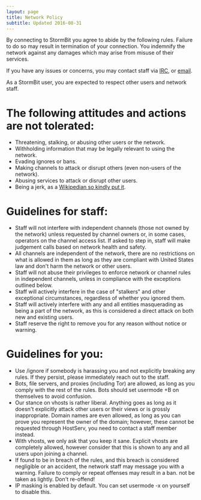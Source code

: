 ```yaml
---
layout: page
title: Network Policy
subtitle: Updated 2016-08-31
---
```


By connecting to StormBit you agree to abide by the following rules.
Failure to do so may result in termination of your connection.
You indemnify the network against any damages which may arise from misuse of
their services.

If you have any issues or concerns, you may contact staff via
[IRC](irc://irc.stormbit.net/stormbit "#StormBit on irc.stormbit.net"), or
[email](mailto:abuse@stormbit.net "abuse@stormbit.net").

As a StormBit user, you are expected to respect other users and network staff.

# The following attitudes and actions are __not__ tolerated:

- Threatening, stalking, or abusing other users or the network.
- Withholding information that may be legally relevant to using the network.
- Evading ignores or bans.
- Making channels to attack or disrupt others (even non-users of the network).
- Abusing services to attack or disrupt other users.
- Being a jerk, as a
  [Wikipedian so kindly put it](http://meta.wikimedia.org/wiki/Don't_be_a_jerk).

# Guidelines for staff:

- Staff will not interfere with independent channels (those not owned by the
  network) unless requested by channel owners or, in some cases, operators
  on the channel access list. If asked to step in, staff will make judgement
  calls based on network health and safety.
- All channels are independent of the network, there are no restrictions on
  what is allowed in them as long as they are compliant with United States law and
  don't harm the network or other users.
- Staff will not abuse their privileges to enforce network or channel rules in
  independent channels, unless in compliance with the exceptions outlined below.
- Staff will actively interfere in the case of "stalkers" and other exceptional
  circumstances, regardless of whether you ignored them.
- Staff will actively interfere with any and all entities masquerading as being
  a part of the network, as this is considered a direct attack on both
  new and existing users.
- Staff reserve the right to remove you for any reason without notice or
  warning.

# Guidelines for you:

- Use /ignore if somebody is harassing you and not explicitly breaking any
  rules.  If they persist, please immediately reach out to the staff.
- Bots, file servers, and proxies (including Tor) are allowed, as long as you
  comply with the rest of the rules. Bots should set usermode +B on
  themselves to avoid confusion.
- Our stance on vhosts is rather liberal. Anything goes as long as it doesn't
  explicitly attack other users or their views or is grossly inappropriate.
  Domain names are even allowed, as long as you can prove you represent the
  owner of the domain; however, these cannot be requested through HostServ,
  you need to contact a staff member instead.
- With vhosts, we only ask that you keep it sane.  Explicit vhosts are completely
  allowed, however consider that this is shown to any and all users upon joining a
  channel.
- If found to be in breach of the rules, and this breach is considered negligible
  or an accident, the network staff may message you with a warning.  Failure to comply
  or repeat offenses may result in a ban.
  not be taken as lightly.  Don't re-offend!
- IP masking is enabled by default. You can set usermode -x on yourself to
  disable this.
